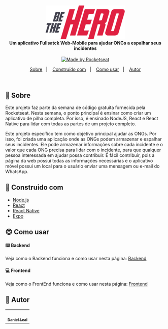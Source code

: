 <h4 align="center">
<img src="https://github.com/danielLeal98/beTheHero/blob/master/Imagens/logo%403x.png" width="250px" /><br>

 <strong align="center">
Um aplicativo Fullsatck Web-Mobile para ajudar ONGs a espalhar seus incidentes</strong>
</h4>
<p align="center">
  <a href="https://rocketseat.com.br">
    <img alt="Made by Rocketseat" src="https://img.shields.io/badge/made%20by-Rocketseat-purple">
  </a>
</p>

<p align="center">
  <a href="#page_with_curl-Sobre">Sobre</a>&nbsp;&nbsp;&nbsp;|&nbsp;&nbsp;&nbsp;
  <a href="#wrench-Construido-com">Construído com</a>&nbsp;&nbsp;&nbsp;|&nbsp;&nbsp;&nbsp;
  <a href="#heart_eyes-Como-usar">Como usar</a>&nbsp;&nbsp;&nbsp;|&nbsp;&nbsp;&nbsp;
  <a href="#pencil-Autor">Autor</a>
</p>

<br>

## :page_with_curl: Sobre

Este projeto faz parte da semana de código gratuita fornecida pela Rocketseat. Nesta semana, o ponto principal é ensinar como criar um aplicativo de pilha completa. Por isso, é ensinado NodeJS, React e React Native para lidar com todas as partes de um projeto completo.

Este projeto específico tem como objetivo principal ajudar as ONGs. Por isso, foi criada uma aplicação onde as ONGs podem armazenar e espalhar seus incidentes. Ele pode armazenar informações sobre cada incidente e o valor que cada ONG precisa para lidar com o incidente, para que qualquer pessoa interessada em ajudar possa contribuir. É fácil contribuir, pois a página da web possui todas as informações necessárias e o aplicativo móvel possui um local para o usuário enviar uma mensagem ou e-mail do WhatsApp.

## :wrench: Construido com

- [Node.js](https://nodejs.org/en/)
- [React](https://reactjs.org)
- [React Native](https://facebook.github.io/react-native/)
- [Expo](https://expo.io/)

## :heart_eyes: Como usar

#### :keyboard: Backend

Veja como o Backend funciona e como usar nesta página: [Backend](https://github.com/Lukazovic/be-the-hero/tree/master/backend#backend)

#### 💻 Frontend

Veja como o FrontEnd funciona e como usar nesta página: [Frontend](https://github.com/Lukazovic/be-the-hero/tree/master/frontend#frontend)


## :pencil: Autor

<table>
  <tr>
    <td align="center"><a href="https://github.com/danielLeal98"><img src=https://avatars2.githubusercontent.com/u/37132172?s=460&u=7c43bece5e3160c317bfd4b2162999753567abb5&v=4" width="100px;" alt=""/><br /><sub><b>Daniel Leal</b></sub></a><br /></td>
  <tr>
</table>
